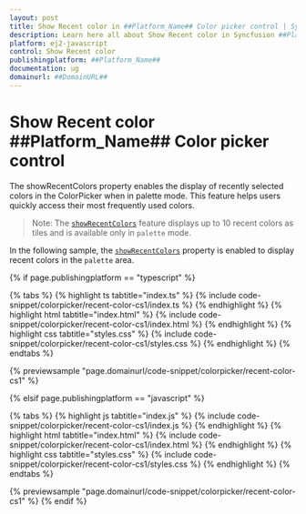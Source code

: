 ```yaml
---
layout: post
title: Show Recent color in ##Platform_Name## Color picker control | Syncfusion
description: Learn here all about Show Recent color in Syncfusion ##Platform_Name## Color picker control of Syncfusion Essential JS 2 and more.
platform: ej2-javascript
control: Show Recent color
publishingplatform: ##Platform_Name##
documentation: ug
domainurl: ##DomainURL##
---
```


# Show Recent color ##Platform_Name## Color picker control

The showRecentColors property enables the display of recently selected colors in the ColorPicker when in palette mode. This feature helps users quickly access their most frequently used colors.

>Note: The [`showRecentColors`](../../api/color-picker/#showRecentColors) feature displays up to 10 recent colors as tiles and is available only in `palette` mode.

In the following sample, the [`showRecentColors`](../../api/color-picker/#showRecentColors) property is enabled to display recent colors in the `palette` area.

{% if page.publishingplatform == "typescript" %}

 {% tabs %}
{% highlight ts tabtitle="index.ts" %}
{% include code-snippet/colorpicker/recent-color-cs1/index.ts %}
{% endhighlight %}
{% highlight html tabtitle="index.html" %}
{% include code-snippet/colorpicker/recent-color-cs1/index.html %}
{% endhighlight %}
{% highlight css tabtitle="styles.css" %}
{% include code-snippet/colorpicker/recent-color-cs1/styles.css %}
{% endhighlight %}
{% endtabs %}
        
{% previewsample "page.domainurl/code-snippet/colorpicker/recent-color-cs1" %}

{% elsif page.publishingplatform == "javascript" %}

{% tabs %}
{% highlight js tabtitle="index.js" %}
{% include code-snippet/colorpicker/recent-color-cs1/index.js %}
{% endhighlight %}
{% highlight html tabtitle="index.html" %}
{% include code-snippet/colorpicker/recent-color-cs1/index.html %}
{% endhighlight %}
{% highlight css tabtitle="styles.css" %}
{% include code-snippet/colorpicker/recent-color-cs1/styles.css %}
{% endhighlight %}
{% endtabs %}

{% previewsample "page.domainurl/code-snippet/colorpicker/recent-color-cs1" %}
{% endif %}